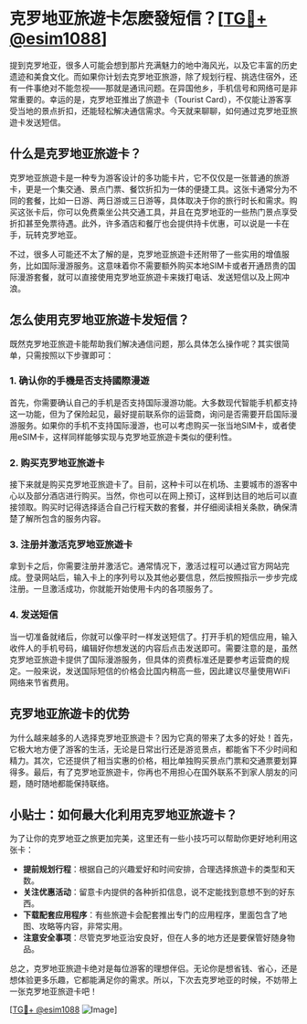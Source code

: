 # 克罗地亚旅遊卡怎麽發短信？[[TG💪+ @esim1088](https://t.me/s/esim1088)]

提到克罗地亚，很多人可能会想到那片充满魅力的地中海风光，以及它丰富的历史遗迹和美食文化。而如果你计划去克罗地亚旅游，除了规划行程、挑选住宿外，还有一件事绝对不能忽视——那就是通讯问题。在异国他乡，手机信号和网络可是非常重要的。幸运的是，克罗地亚推出了旅遊卡（Tourist Card），不仅能让游客享受当地的景点折扣，还能轻松解决通信需求。今天就来聊聊，如何通过克罗地亚旅遊卡发送短信。

## 什么是克罗地亚旅遊卡？

克罗地亚旅遊卡是一种专为游客设计的多功能卡片，它不仅仅是一张普通的旅游卡，更是一个集交通、景点门票、餐饮折扣为一体的便捷工具。这张卡通常分为不同的套餐，比如一日游、两日游或三日游等，具体取决于你的旅行时长和需求。购买这张卡后，你可以免费乘坐公共交通工具，并且在克罗地亚的一些热门景点享受折扣甚至免票待遇。此外，许多酒店和餐厅也会提供持卡优惠，可以说是一卡在手，玩转克罗地亚。

不过，很多人可能还不太了解的是，克罗地亚旅遊卡还附带了一些实用的增值服务，比如国际漫游服务。这意味着你不需要额外购买本地SIM卡或者开通昂贵的国际漫游套餐，就可以直接使用克罗地亚旅遊卡来拨打电话、发送短信以及上网冲浪。

## 怎么使用克罗地亚旅遊卡发短信？

既然克罗地亚旅遊卡能帮助我们解决通信问题，那么具体怎么操作呢？其实很简单，只需按照以下步骤即可：

### 1. 确认你的手機是否支持國際漫遊

首先，你需要确认自己的手机是否支持国际漫游功能。大多数现代智能手机都支持这一功能，但为了保险起见，最好提前联系你的运营商，询问是否需要开启国际漫游服务。如果你的手机不支持国际漫游，也可以考虑购买一张当地SIM卡，或者使用eSIM卡，这样同样能够实现与克罗地亚旅遊卡类似的便利性。

### 2. 购买克罗地亚旅遊卡

接下来就是购买克罗地亚旅遊卡了。目前，这种卡可以在机场、主要城市的游客中心以及部分酒店进行购买。当然，你也可以在网上预订，这样到达目的地后可以直接领取。购买时记得选择适合自己行程天数的套餐，并仔细阅读相关条款，确保清楚了解所包含的服务内容。

### 3. 注册并激活克罗地亚旅遊卡

拿到卡之后，你需要注册并激活它。通常情况下，激活过程可以通过官方网站完成。登录网站后，输入卡上的序列号以及其他必要信息，然后按照指示一步步完成注册。一旦激活成功，你就能开始使用卡内的各项服务了。

### 4. 发送短信

当一切准备就绪后，你就可以像平时一样发送短信了。打开手机的短信应用，输入收件人的手机号码，编辑好你想发送的内容后点击发送即可。需要注意的是，虽然克罗地亚旅遊卡提供了国际漫游服务，但具体的资费标准还是要参考运营商的规定。一般来说，发送国际短信的价格会比国内稍高一些，因此建议尽量使用WiFi网络来节省费用。

## 克罗地亚旅遊卡的优势

为什么越来越多的人选择克罗地亚旅遊卡？因为它真的带来了太多的好处！首先，它极大地方便了游客的生活，无论是日常出行还是游览景点，都能省下不少时间和精力。其次，它还提供了相当实惠的价格，相比单独购买景点门票和交通票要划算得多。最后，有了克罗地亚旅遊卡，你再也不用担心在国外联系不到家人朋友的问题，随时随地都能保持联络。

## 小贴士：如何最大化利用克罗地亚旅遊卡？

为了让你的克罗地亚之旅更加完美，这里还有一些小技巧可以帮助你更好地利用这张卡：

- **提前规划行程**：根据自己的兴趣爱好和时间安排，合理选择旅遊卡的类型和天数。
- **关注优惠活动**：留意卡内提供的各种折扣信息，说不定能找到意想不到的好东西。
- **下载配套应用程序**：有些旅遊卡会配套推出专门的应用程序，里面包含了地图、攻略等内容，非常实用。
- **注意安全事项**：尽管克罗地亚治安良好，但在人多的地方还是要保管好随身物品。

总之，克罗地亚旅遊卡绝对是每位游客的理想伴侣。无论你是想省钱、省心，还是想体验更多乐趣，它都能满足你的需求。所以，下次去克罗地亚的时候，不妨带上一张克罗地亚旅遊卡吧！

[[TG💪+ @esim1088](https://t.me/s/esim1088) ![Image](https://i.postimg.cc/4NQfJmqS/Snipaste-2025-05-13-00-14-12.png)]